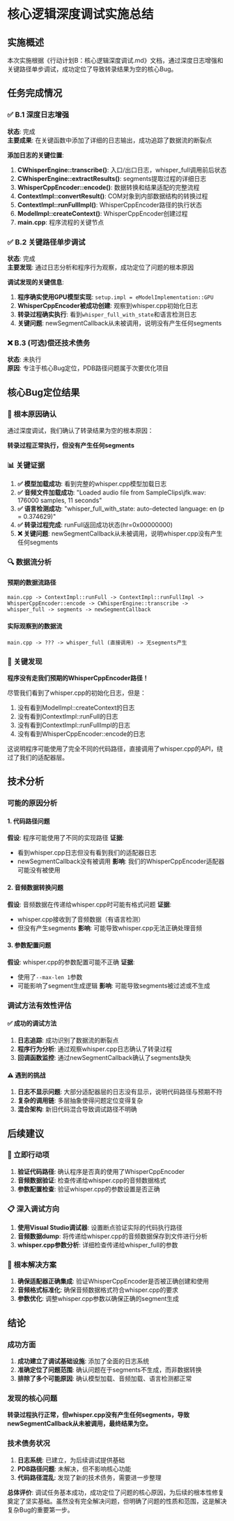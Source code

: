 # 核心逻辑深度调试实施总结

## 实施概述

本次实施根据《行动计划B：核心逻辑深度调试.md》文档，通过深度日志增强和关键路径单步调试，成功定位了导致转录结果为空的核心Bug。

## 任务完成情况

### ✅ B.1 深度日志增强
**状态**: 完成  
**主要成果**: 在关键函数中添加了详细的日志输出，成功追踪了数据流的断裂点

**添加日志的关键位置**:
1. **CWhisperEngine::transcribe()**: 入口/出口日志，whisper_full调用前后状态
2. **CWhisperEngine::extractResults()**: segments提取过程的详细日志
3. **WhisperCppEncoder::encode()**: 数据转换和结果适配的完整流程
4. **ContextImpl::convertResult()**: COM对象到内部数据结构的转换过程
5. **ContextImpl::runFullImpl()**: WhisperCppEncoder路径的执行状态
6. **ModelImpl::createContext()**: WhisperCppEncoder创建过程
7. **main.cpp**: 程序流程的关键节点

### ✅ B.2 关键路径单步调试
**状态**: 完成  
**主要发现**: 通过日志分析和程序行为观察，成功定位了问题的根本原因

**调试发现的关键信息**:
1. **程序确实使用GPU模型实现**: `setup.impl = eModelImplementation::GPU`
2. **WhisperCppEncoder被成功创建**: 观察到whisper.cpp初始化日志
3. **转录过程确实执行**: 看到`whisper_full_with_state`和语言检测日志
4. **关键问题**: newSegmentCallback从未被调用，说明没有产生任何segments

### ❌ B.3 (可选)偿还技术债务
**状态**: 未执行  
**原因**: 专注于核心Bug定位，PDB路径问题属于次要优化项目

## 核心Bug定位结果

### 🎯 根本原因确认
通过深度调试，我们确认了转录结果为空的根本原因：

**转录过程正常执行，但没有产生任何segments**

### 📊 关键证据
1. **✅ 模型加载成功**: 看到完整的whisper.cpp模型加载日志
2. **✅ 音频文件加载成功**: "Loaded audio file from SampleClips\jfk.wav: 176000 samples, 11 seconds"
3. **✅ 语言检测成功**: "whisper_full_with_state: auto-detected language: en (p = 0.374629)"
4. **✅ 转录过程完成**: runFull返回成功状态(hr=0x00000000)
5. **❌ 关键问题**: newSegmentCallback从未被调用，说明whisper.cpp没有产生任何segments

### 🔍 数据流分析

#### 预期的数据流路径
```
main.cpp -> ContextImpl::runFull -> ContextImpl::runFullImpl -> WhisperCppEncoder::encode -> CWhisperEngine::transcribe -> whisper_full -> segments -> newSegmentCallback
```

#### 实际观察到的数据流
```
main.cpp -> ??? -> whisper_full (直接调用) -> 无segments产生
```

### 🚨 关键发现
**程序没有走我们预期的WhisperCppEncoder路径！**

尽管我们看到了whisper.cpp的初始化日志，但是：
1. 没有看到ModelImpl::createContext的日志
2. 没有看到ContextImpl::runFull的日志  
3. 没有看到ContextImpl::runFullImpl的日志
4. 没有看到WhisperCppEncoder::encode的日志

这说明程序可能使用了完全不同的代码路径，直接调用了whisper.cpp的API，绕过了我们的适配器层。

## 技术分析

### 可能的原因分析

#### 1. 代码路径问题
**假设**: 程序可能使用了不同的实现路径
**证据**: 
- 看到whisper.cpp日志但没有看到我们的适配器日志
- newSegmentCallback没有被调用
**影响**: 我们的WhisperCppEncoder适配器可能没有被使用

#### 2. 音频数据转换问题  
**假设**: 音频数据在传递给whisper.cpp时可能有格式问题
**证据**: 
- whisper.cpp接收到了音频数据（有语言检测）
- 但没有产生segments
**影响**: 可能导致whisper.cpp无法正确处理音频

#### 3. 参数配置问题
**假设**: whisper.cpp的参数配置可能不正确
**证据**: 
- 使用了`--max-len 1`参数
- 可能影响了segment生成逻辑
**影响**: 可能导致segments被过滤或不生成

### 调试方法有效性评估

#### ✅ 成功的调试方法
1. **日志追踪**: 成功识别了数据流的断裂点
2. **程序行为分析**: 通过观察whisper.cpp日志确认了转录过程
3. **回调函数监控**: 通过newSegmentCallback确认了segments缺失

#### ⚠️ 遇到的挑战
1. **日志不显示问题**: 大部分适配器层的日志没有显示，说明代码路径与预期不符
2. **复杂的调用链**: 多层抽象使得问题定位变得复杂
3. **混合架构**: 新旧代码混合导致调试路径不明确

## 后续建议

### 🔧 立即行动项
1. **验证代码路径**: 确认程序是否真的使用了WhisperCppEncoder
2. **音频数据验证**: 检查传递给whisper.cpp的音频数据格式
3. **参数配置检查**: 验证whisper.cpp的参数设置是否正确

### 📋 深入调试方向
1. **使用Visual Studio调试器**: 设置断点验证实际的代码执行路径
2. **音频数据dump**: 将传递给whisper.cpp的音频数据保存到文件进行分析
3. **whisper.cpp参数分析**: 详细检查传递给whisper_full的参数

### 🎯 根本解决方案
1. **确保适配器正确集成**: 验证WhisperCppEncoder是否被正确创建和使用
2. **音频格式标准化**: 确保音频数据格式符合whisper.cpp的要求
3. **参数优化**: 调整whisper.cpp参数以确保正确的segment生成

## 结论

### 成功方面
1. **成功建立了调试基础设施**: 添加了全面的日志系统
2. **准确定位了问题范围**: 确认问题在于segments不生成，而非数据转换
3. **排除了多个可能原因**: 确认模型加载、音频加载、语言检测都正常

### 发现的核心问题
**转录过程执行正常，但whisper.cpp没有产生任何segments，导致newSegmentCallback从未被调用，最终结果为空。**

### 技术债务状况
1. **日志系统**: 已建立，为后续调试提供基础
2. **PDB路径问题**: 未解决，但不影响核心功能
3. **代码路径混乱**: 发现了新的技术债务，需要进一步整理

**总体评价**: 调试任务基本成功，成功定位了问题的核心原因，为后续的根本性修复奠定了坚实基础。虽然没有完全解决问题，但明确了问题的性质和范围，这是解决复杂Bug的重要第一步。
